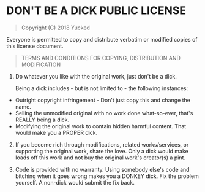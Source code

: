 # DON'T BE A DICK PUBLIC LICENSE

> Copyright (C) 2018 Yucked

Everyone is permitted to copy and distribute verbatim or modified copies of this license document.

> TERMS AND CONDITIONS FOR COPYING, DISTRIBUTION AND MODIFICATION

1. Do whatever you like with the original work, just don't be a dick.

   Being a dick includes - but is not limited to - the following instances:

 - Outright copyright infringement - Don't just copy this and change the name.
 - Selling the unmodified original with no work done what-so-ever, that's REALLY being a dick.
 - Modifying the original work to contain hidden harmful content. That would make you a PROPER dick.

2. If you become rich through modifications, related works/services, or supporting the original work,
share the love. Only a dick would make loads off this work and not buy the original work's
creator(s) a pint.

3. Code is provided with no warranty. Using somebody else's code and bitching when it goes wrong makes
you a DONKEY dick. Fix the problem yourself. A non-dick would submit the fix back.
